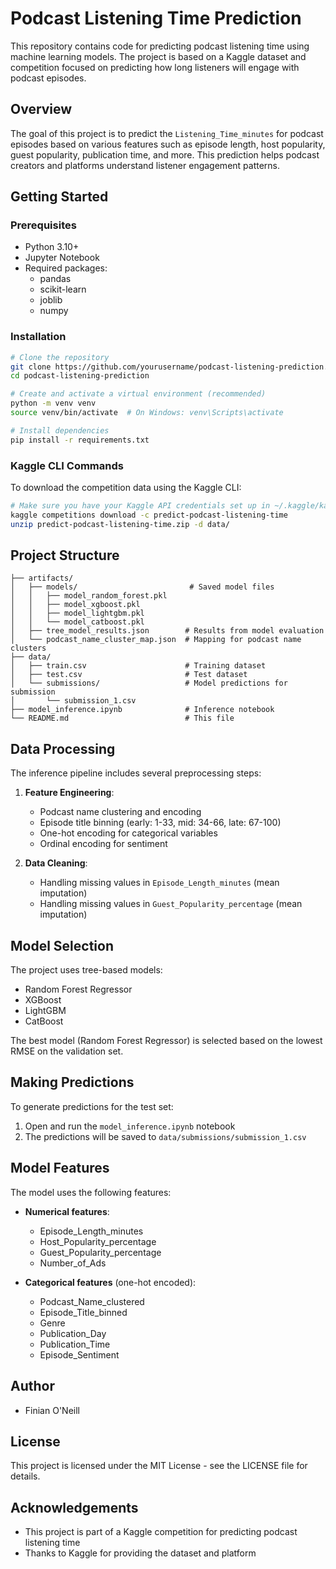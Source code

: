 # Podcast Listening Time Prediction

This repository contains code for predicting podcast listening time using machine learning models. The project is based on a Kaggle dataset and competition focused on predicting how long listeners will engage with podcast episodes.

## Overview

The goal of this project is to predict the `Listening_Time_minutes` for podcast episodes based on various features such as episode length, host popularity, guest popularity, publication time, and more. This prediction helps podcast creators and platforms understand listener engagement patterns.

## Getting Started

### Prerequisites

- Python 3.10+
- Jupyter Notebook
- Required packages:
  - pandas
  - scikit-learn
  - joblib
  - numpy

### Installation

```bash
# Clone the repository
git clone https://github.com/yourusername/podcast-listening-prediction.git
cd podcast-listening-prediction

# Create and activate a virtual environment (recommended)
python -m venv venv
source venv/bin/activate  # On Windows: venv\Scripts\activate

# Install dependencies
pip install -r requirements.txt
```

### Kaggle CLI Commands

To download the competition data using the Kaggle CLI:

```bash
# Make sure you have your Kaggle API credentials set up in ~/.kaggle/kaggle.json
kaggle competitions download -c predict-podcast-listening-time
unzip predict-podcast-listening-time.zip -d data/
```

## Project Structure

```
├── artifacts/
│   ├── models/                         # Saved model files
│   │   ├── model_random_forest.pkl
│   │   ├── model_xgboost.pkl
│   │   ├── model_lightgbm.pkl
│   │   └── model_catboost.pkl
│   ├── tree_model_results.json        # Results from model evaluation
│   └── podcast_name_cluster_map.json  # Mapping for podcast name clusters
├── data/
│   ├── train.csv                      # Training dataset
│   ├── test.csv                       # Test dataset
│   └── submissions/                   # Model predictions for submission
│       └── submission_1.csv
├── model_inference.ipynb              # Inference notebook
└── README.md                          # This file
```

## Data Processing

The inference pipeline includes several preprocessing steps:

1. **Feature Engineering**:
   - Podcast name clustering and encoding
   - Episode title binning (early: 1-33, mid: 34-66, late: 67-100)
   - One-hot encoding for categorical variables
   - Ordinal encoding for sentiment

2. **Data Cleaning**:
   - Handling missing values in `Episode_Length_minutes` (mean imputation)
   - Handling missing values in `Guest_Popularity_percentage` (mean imputation)

## Model Selection

The project uses tree-based models:
- Random Forest Regressor
- XGBoost
- LightGBM
- CatBoost

The best model (Random Forest Regressor) is selected based on the lowest RMSE on the validation set.

## Making Predictions

To generate predictions for the test set:

1. Open and run the `model_inference.ipynb` notebook
2. The predictions will be saved to `data/submissions/submission_1.csv`

## Model Features

The model uses the following features:

- **Numerical features**:
  - Episode_Length_minutes
  - Host_Popularity_percentage
  - Guest_Popularity_percentage
  - Number_of_Ads

- **Categorical features** (one-hot encoded):
  - Podcast_Name_clustered
  - Episode_Title_binned
  - Genre
  - Publication_Day
  - Publication_Time
  - Episode_Sentiment

## Author

- Finian O'Neill

## License

This project is licensed under the MIT License - see the LICENSE file for details.

## Acknowledgements

- This project is part of a Kaggle competition for predicting podcast listening time
- Thanks to Kaggle for providing the dataset and platform